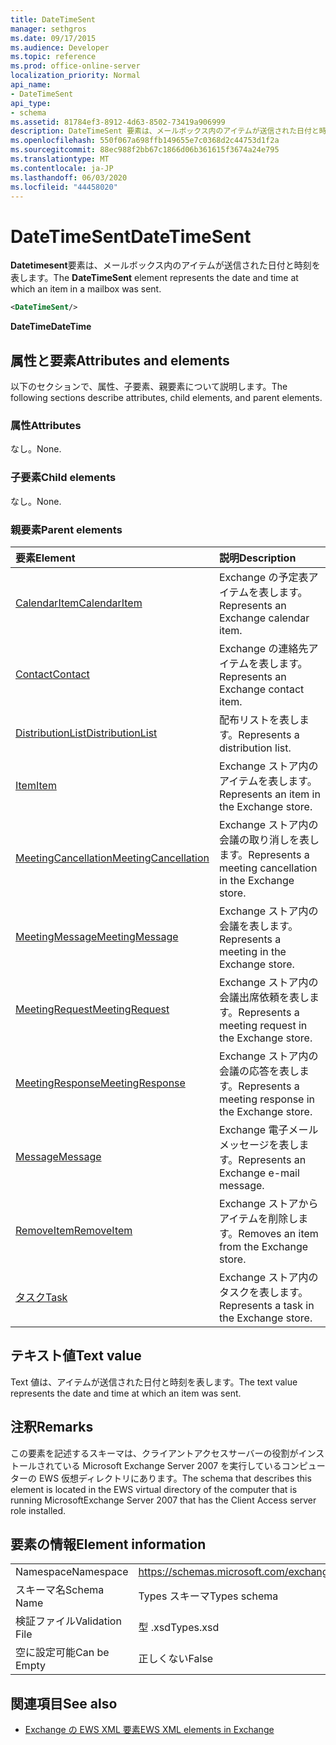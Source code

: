 ```yaml
---
title: DateTimeSent
manager: sethgros
ms.date: 09/17/2015
ms.audience: Developer
ms.topic: reference
ms.prod: office-online-server
localization_priority: Normal
api_name:
- DateTimeSent
api_type:
- schema
ms.assetid: 81784ef3-8912-4d63-8502-73419a906999
description: DateTimeSent 要素は、メールボックス内のアイテムが送信された日付と時刻を表します。
ms.openlocfilehash: 550f067a698ffb149655e7c0368d2c44753d1f2a
ms.sourcegitcommit: 88ec988f2bb67c1866d06b361615f3674a24e795
ms.translationtype: MT
ms.contentlocale: ja-JP
ms.lasthandoff: 06/03/2020
ms.locfileid: "44458020"
---
```

# <a name="datetimesent"></a><span data-ttu-id="f4d64-103">DateTimeSent</span><span class="sxs-lookup"><span data-stu-id="f4d64-103">DateTimeSent</span></span>

<span data-ttu-id="f4d64-104">**Datetimesent**要素は、メールボックス内のアイテムが送信された日付と時刻を表します。</span><span class="sxs-lookup"><span data-stu-id="f4d64-104">The **DateTimeSent** element represents the date and time at which an item in a mailbox was sent.</span></span> 
  
```xml
<DateTimeSent/>
```

<span data-ttu-id="f4d64-105">**DateTime**</span><span class="sxs-lookup"><span data-stu-id="f4d64-105">**DateTime**</span></span>

## <a name="attributes-and-elements"></a><span data-ttu-id="f4d64-106">属性と要素</span><span class="sxs-lookup"><span data-stu-id="f4d64-106">Attributes and elements</span></span>

<span data-ttu-id="f4d64-107">以下のセクションで、属性、子要素、親要素について説明します。</span><span class="sxs-lookup"><span data-stu-id="f4d64-107">The following sections describe attributes, child elements, and parent elements.</span></span>
  
### <a name="attributes"></a><span data-ttu-id="f4d64-108">属性</span><span class="sxs-lookup"><span data-stu-id="f4d64-108">Attributes</span></span>

<span data-ttu-id="f4d64-109">なし。</span><span class="sxs-lookup"><span data-stu-id="f4d64-109">None.</span></span>
  
### <a name="child-elements"></a><span data-ttu-id="f4d64-110">子要素</span><span class="sxs-lookup"><span data-stu-id="f4d64-110">Child elements</span></span>

<span data-ttu-id="f4d64-111">なし。</span><span class="sxs-lookup"><span data-stu-id="f4d64-111">None.</span></span>
  
### <a name="parent-elements"></a><span data-ttu-id="f4d64-112">親要素</span><span class="sxs-lookup"><span data-stu-id="f4d64-112">Parent elements</span></span>

|<span data-ttu-id="f4d64-113">**要素**</span><span class="sxs-lookup"><span data-stu-id="f4d64-113">**Element**</span></span>|<span data-ttu-id="f4d64-114">**説明**</span><span class="sxs-lookup"><span data-stu-id="f4d64-114">**Description**</span></span>|
|:-----|:-----|
|[<span data-ttu-id="f4d64-115">CalendarItem</span><span class="sxs-lookup"><span data-stu-id="f4d64-115">CalendarItem</span></span>](calendaritem.md) <br/> |<span data-ttu-id="f4d64-116">Exchange の予定表アイテムを表します。</span><span class="sxs-lookup"><span data-stu-id="f4d64-116">Represents an Exchange calendar item.</span></span>  <br/> |
|[<span data-ttu-id="f4d64-117">Contact</span><span class="sxs-lookup"><span data-stu-id="f4d64-117">Contact</span></span>](contact.md) <br/> |<span data-ttu-id="f4d64-118">Exchange の連絡先アイテムを表します。</span><span class="sxs-lookup"><span data-stu-id="f4d64-118">Represents an Exchange contact item.</span></span>  <br/> |
|[<span data-ttu-id="f4d64-119">DistributionList</span><span class="sxs-lookup"><span data-stu-id="f4d64-119">DistributionList</span></span>](distributionlist.md) <br/> |<span data-ttu-id="f4d64-120">配布リストを表します。</span><span class="sxs-lookup"><span data-stu-id="f4d64-120">Represents a distribution list.</span></span>  <br/> |
|[<span data-ttu-id="f4d64-121">Item</span><span class="sxs-lookup"><span data-stu-id="f4d64-121">Item</span></span>](item.md) <br/> |<span data-ttu-id="f4d64-122">Exchange ストア内のアイテムを表します。</span><span class="sxs-lookup"><span data-stu-id="f4d64-122">Represents an item in the Exchange store.</span></span>  <br/> |
|[<span data-ttu-id="f4d64-123">MeetingCancellation</span><span class="sxs-lookup"><span data-stu-id="f4d64-123">MeetingCancellation</span></span>](meetingcancellation.md) <br/> |<span data-ttu-id="f4d64-124">Exchange ストア内の会議の取り消しを表します。</span><span class="sxs-lookup"><span data-stu-id="f4d64-124">Represents a meeting cancellation in the Exchange store.</span></span>  <br/> |
|[<span data-ttu-id="f4d64-125">MeetingMessage</span><span class="sxs-lookup"><span data-stu-id="f4d64-125">MeetingMessage</span></span>](meetingmessage.md) <br/> |<span data-ttu-id="f4d64-126">Exchange ストア内の会議を表します。</span><span class="sxs-lookup"><span data-stu-id="f4d64-126">Represents a meeting in the Exchange store.</span></span>  <br/> |
|[<span data-ttu-id="f4d64-127">MeetingRequest</span><span class="sxs-lookup"><span data-stu-id="f4d64-127">MeetingRequest</span></span>](meetingrequest.md) <br/> |<span data-ttu-id="f4d64-128">Exchange ストア内の会議出席依頼を表します。</span><span class="sxs-lookup"><span data-stu-id="f4d64-128">Represents a meeting request in the Exchange store.</span></span>  <br/> |
|[<span data-ttu-id="f4d64-129">MeetingResponse</span><span class="sxs-lookup"><span data-stu-id="f4d64-129">MeetingResponse</span></span>](meetingresponse.md) <br/> |<span data-ttu-id="f4d64-130">Exchange ストア内の会議の応答を表します。</span><span class="sxs-lookup"><span data-stu-id="f4d64-130">Represents a meeting response in the Exchange store.</span></span>  <br/> |
|[<span data-ttu-id="f4d64-131">Message</span><span class="sxs-lookup"><span data-stu-id="f4d64-131">Message</span></span>](message-ex15websvcsotherref.md) <br/> |<span data-ttu-id="f4d64-132">Exchange 電子メールメッセージを表します。</span><span class="sxs-lookup"><span data-stu-id="f4d64-132">Represents an Exchange e-mail message.</span></span>  <br/> |
|[<span data-ttu-id="f4d64-133">RemoveItem</span><span class="sxs-lookup"><span data-stu-id="f4d64-133">RemoveItem</span></span>](removeitem.md) <br/> |<span data-ttu-id="f4d64-134">Exchange ストアからアイテムを削除します。</span><span class="sxs-lookup"><span data-stu-id="f4d64-134">Removes an item from the Exchange store.</span></span>  <br/> |
|[<span data-ttu-id="f4d64-135">タスク</span><span class="sxs-lookup"><span data-stu-id="f4d64-135">Task</span></span>](task.md) <br/> |<span data-ttu-id="f4d64-136">Exchange ストア内のタスクを表します。</span><span class="sxs-lookup"><span data-stu-id="f4d64-136">Represents a task in the Exchange store.</span></span>  <br/> |
   
## <a name="text-value"></a><span data-ttu-id="f4d64-137">テキスト値</span><span class="sxs-lookup"><span data-stu-id="f4d64-137">Text value</span></span>

<span data-ttu-id="f4d64-138">Text 値は、アイテムが送信された日付と時刻を表します。</span><span class="sxs-lookup"><span data-stu-id="f4d64-138">The text value represents the date and time at which an item was sent.</span></span>
  
## <a name="remarks"></a><span data-ttu-id="f4d64-139">注釈</span><span class="sxs-lookup"><span data-stu-id="f4d64-139">Remarks</span></span>

<span data-ttu-id="f4d64-140">この要素を記述するスキーマは、クライアントアクセスサーバーの役割がインストールされている Microsoft Exchange Server 2007 を実行しているコンピューターの EWS 仮想ディレクトリにあります。</span><span class="sxs-lookup"><span data-stu-id="f4d64-140">The schema that describes this element is located in the EWS virtual directory of the computer that is running MicrosoftExchange Server 2007 that has the Client Access server role installed.</span></span>
  
## <a name="element-information"></a><span data-ttu-id="f4d64-141">要素の情報</span><span class="sxs-lookup"><span data-stu-id="f4d64-141">Element information</span></span>

|||
|:-----|:-----|
|<span data-ttu-id="f4d64-142">Namespace</span><span class="sxs-lookup"><span data-stu-id="f4d64-142">Namespace</span></span>  <br/> |https://schemas.microsoft.com/exchange/services/2006/types  <br/> |
|<span data-ttu-id="f4d64-143">スキーマ名</span><span class="sxs-lookup"><span data-stu-id="f4d64-143">Schema Name</span></span>  <br/> |<span data-ttu-id="f4d64-144">Types スキーマ</span><span class="sxs-lookup"><span data-stu-id="f4d64-144">Types schema</span></span>  <br/> |
|<span data-ttu-id="f4d64-145">検証ファイル</span><span class="sxs-lookup"><span data-stu-id="f4d64-145">Validation File</span></span>  <br/> |<span data-ttu-id="f4d64-146">型 .xsd</span><span class="sxs-lookup"><span data-stu-id="f4d64-146">Types.xsd</span></span>  <br/> |
|<span data-ttu-id="f4d64-147">空に設定可能</span><span class="sxs-lookup"><span data-stu-id="f4d64-147">Can be Empty</span></span>  <br/> |<span data-ttu-id="f4d64-148">正しくない</span><span class="sxs-lookup"><span data-stu-id="f4d64-148">False</span></span>  <br/> |
   
## <a name="see-also"></a><span data-ttu-id="f4d64-149">関連項目</span><span class="sxs-lookup"><span data-stu-id="f4d64-149">See also</span></span>

- [<span data-ttu-id="f4d64-150">Exchange の EWS XML 要素</span><span class="sxs-lookup"><span data-stu-id="f4d64-150">EWS XML elements in Exchange</span></span>](ews-xml-elements-in-exchange.md)

